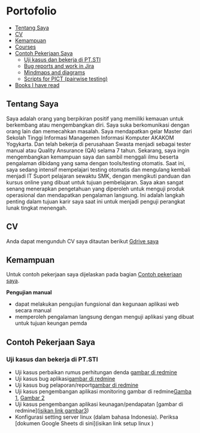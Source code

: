 # Portofolio
- [Tentang Saya](#tentang-saya)
- [CV](#cv)
- [Kemampuan](#kemampuan)
- [Courses](#courses)
- [Contoh Pekerjaan Saya](#contoh-pekerjaan-saya)
  * [Uji kasus dan bekerja di PT.STI](#uji-kasus-dan-bekerja-di-PT-.-STI)
  * [Bug reports and work in Jira](#bug-reports-and-work-in-jira)
  * [Mindmaps and diagrams](#mindmaps-and-diagrams)
  * [Scripts for PICT (pairwise testing)](#scripts-for-pict-pairwise-testing)
- [Books I have read](#books-i-have-read)

## Tentang Saya
Saya adalah orang yang berpikiran positif yang memiliki kemauan untuk berkembang atau mengembangkan diri. Saya suka berkomunikasi dengan orang lain dan memecahkan masalah.
Saya mendapatkan gelar Master dari Sekolah Tinggi Informasi Managemen Informasi Komputer AKAKOM Yogykarta. Dan telah bekerja di perusahaan Swasta menjadi sebagai tester manual atau Quality Ansurance (QA) selama 7 tahun.
Sekarang, saya ingin mengembangkan kemampuan saya dan sambil menggali ilmu beserta pengalaman dibidang yang sama dengan tools/testing otomatis. Saat ini, saya sedang intensif mempelajari testing otomatis dan mengulang kembali menjadi IT Suport pelajaran sewaktu SMK, dengan mengikuti panduan dan kursus online yang dibuat untuk tujuan pembelajaran.
Saya akan sangat senang menerapkan pengetahuan yang diperoleh untuk menguji produk operasional dan mendapatkan pengalaman langsung. Ini adalah langkah penting dalam tujuan karir saya saat ini untuk menjadi penguji perangkat lunak tingkat menengah.

## CV
Anda dapat mengunduh CV saya ditautan berikut [Gdrive saya](https://drive.google.com/file/d/1R2z8F2lhX1DYD8vydbY_QeSc7ezAvAtE/view?usp=sharing)

## Kemampuan

Untuk contoh pekerjaan saya dijelaskan pada bagian [Contoh pekerjaan saya](#contoh-pekerjaan-saya).

__Pengujian manual__
  * dapat melakukan pengujian fungsional dan kegunaan aplikasi web secara manual
  * memperoleh pengalaman langsung dengan menguji aplikasi yang dibuat untuk tujuan keungan pemda

## Contoh Pekerjaan Saya

### Uji kasus dan bekerja di PT.STI
   * Uji kasus perbaikan rumus perhitungan denda [gambar di redmine](https://drive.google.com/file/d/1gO3ImbB4CRduDAOdgTJea38YuIm9oEPy/view?usp=sharing)
   * Uji kasus bug aplikasi[gambar di redmine](https://drive.google.com/file/d/13YXnfrTdOVAeWnEL8P-teCidSTT_jYgr/view?usp=sharing)
   * Uji kasus bug pelaporan/report[gambar di redmine](https://drive.google.com/file/d/1q63AG1kVRBeePtaGNFad9fUmwMCOc50Z/view?usp=sharing)
   * Uji kasus pengembangan aplikasi monitoring gambar di redmine[Gamba 1](https://drive.google.com/file/d/1-HiDoPebZJ26GMdGqkSENhzXJM5zLMLL/view?usp=sharing), [Gambar 2](https://drive.google.com/file/d/153Csip9HiuUQChNNt1V1rzvuTb28VveS/view?usp=sharing)
   * Uji kasus pengembangan aplikasi keunagan/pendapatan [gambar di redmine]([isikan link gambar3](https://drive.google.com/file/d/1JNsMVn8oTXg-12aNmGuIsP6otwYFkFKp/view?usp=sharing))
   * Konfigurasi setting server linux (dalam bahasa Indonesia). Periksa [dokumen Google Sheets di sini](isikan link setup linux )
